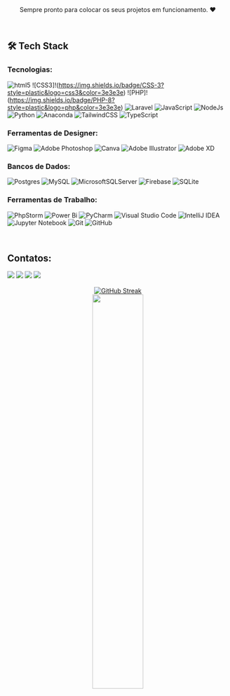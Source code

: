 [//]: # (<img align="center" width=100% src="https://github.com/RicardoMouraa/RicardoMouraa/assets/106688139/a23c252f-6a3d-42d8-96a0-0d6a3839fb96"/>)
&nbsp;&nbsp;&nbsp;

<p align="center">Sempre pronto para colocar os seus projetos em funcionamento. ❤️</p>&nbsp;

## 🛠️ Tech Stack

### Tecnologias:

![html5](https://img.shields.io/badge/HTML-5?style=plastic&logo=html5&color=3e3e3e)
![CSS3]!(https://img.shields.io/badge/CSS-3?style=plastic&logo=css3&color=3e3e3e)
![PHP]!(https://img.shields.io/badge/PHP-8?style=plastic&logo=php&color=3e3e3e)
![Laravel](https://img.shields.io/badge/Laravel-11?style=plastic&logo=LARAVEL&color=3e3e3e)
![JavaScript](https://img.shields.io/badge/JavaScript-11?style=plastic&logo=JavaScript&color=3e3e3e)
![NodeJs](https://img.shields.io/badge/NodeJs-11?style=plastic&logo=Node.js&color=3e3e3e)
![Python](https://img.shields.io/badge/Python-11?style=plastic&logo=Python&color=3e3e3e)
![Anaconda](https://img.shields.io/badge/anaconda-11?style=plastic&logo=Anaconda&color=3e3e3e)
![TailwindCSS](https://img.shields.io/badge/TailwindCSS-11?style=plastic&logo=TailwindCSS&color=3e3e3e)
![TypeScript](https://img.shields.io/badge/TypeScript-11?style=plastic&logo=TypeScript&color=3e3e3e)


### Ferramentas de Designer:

![Figma](https://img.shields.io/badge/figma-%23F24E1E.svg?style=for-the-badge&logo=figma&logoColor=white)
![Adobe Photoshop](https://img.shields.io/badge/adobe%20photoshop-%2331A8FF.svg?style=for-the-badge&logo=adobe%20photoshop&logoColor=white)
![Canva](https://img.shields.io/badge/Canva-%2300C4CC.svg?style=for-the-badge&logo=Canva&logoColor=white)
![Adobe Illustrator](https://img.shields.io/badge/adobe%20illustrator-%23FF9A00.svg?style=for-the-badge&logo=adobe%20illustrator&logoColor=white)
![Adobe XD](https://img.shields.io/badge/Adobe%20XD-470137?style=for-the-badge&logo=Adobe%20XD&logoColor=#FF61F6)


### Bancos de Dados:

![Postgres](https://img.shields.io/badge/postgres-%23316192.svg?style=for-the-badge&logo=postgresql&logoColor=white)
![MySQL](https://img.shields.io/badge/mysql-4479A1.svg?style=for-the-badge&logo=mysql&logoColor=white)
![MicrosoftSQLServer](https://img.shields.io/badge/Microsoft%20SQL%20Server-CC2927?style=for-the-badge&logo=microsoft%20sql%20server&logoColor=white)
![Firebase](https://img.shields.io/badge/firebase-a08021?style=for-the-badge&logo=firebase&logoColor=ffcd34)
![SQLite](https://img.shields.io/badge/sqlite-%2307405e.svg?style=for-the-badge&logo=sqlite&logoColor=white)

### Ferramentas de Trabalho:

![PhpStorm](https://img.shields.io/badge/phpstorm-143?style=for-the-badge&logo=phpstorm&logoColor=black&color=black&labelColor=darkorchid)
![Power Bi](https://img.shields.io/badge/power_bi-F2C811?style=for-the-badge&logo=powerbi&logoColor=black)
![PyCharm](https://img.shields.io/badge/pycharm-143?style=for-the-badge&logo=pycharm&logoColor=black&color=black&labelColor=green)
![Visual Studio Code](https://img.shields.io/badge/Visual%20Studio%20Code-0078d7.svg?style=for-the-badge&logo=visual-studio-code&logoColor=white)
![IntelliJ IDEA](https://img.shields.io/badge/IntelliJIDEA-000000.svg?style=for-the-badge&logo=intellij-idea&logoColor=white)
![Jupyter Notebook](https://img.shields.io/badge/jupyter-%23FA0F00.svg?style=for-the-badge&logo=jupyter&logoColor=white)
![Git](https://img.shields.io/badge/git-%23F05033.svg?style=for-the-badge&logo=git&logoColor=white)
![GitHub](https://img.shields.io/badge/github-%23121011.svg?style=for-the-badge&logo=github&logoColor=white)




&nbsp;
&nbsp;

## Contatos:

<div> 
<a href="https://www.instagram.com/pablofariasoficial" target="_blank"><img src="https://img.shields.io/badge/-Instagram-%23E4405F?style=for-the-badge&logo=instagram&logoColor=white"></a>
<a href="mailto:pabloapfarias@gmail.com"><img src="https://img.shields.io/badge/-Gmail-D14836?style=for-the-badge&logo=gmail&logoColor=white" target="_blank"></a>
<a href="https://www.linkedin.com/in/pablofariasbr/" target="_blank"><img src="https://img.shields.io/badge/-LinkedIn-0A66C2?style=for-the-badge&logo=linkedin&logoColor=white"  target="_blank"></a> 
<a href="https://www.pablofarias.com.br" target="_blank"><img src="https://img.shields.io/badge/-My_Site-0078D6?style=for-the-badge&logo=internet-explorer&logoColor=white"  target="_blank"></a> 
</div>
&nbsp;
&nbsp;
<div align="center" style="margin-bottom:100px">
<a  href="https://git.io/streak-stats"><img src="https://github-readme-streak-stats.herokuapp.com?user=pabloapfarias&theme=dark&locale=pt_BR&date_format=j%20M%5B%20Y%5D&mode=weekly" alt="GitHub Streak" /></a>
<br/>
<img width=48% align="center" src="https://github-readme-stats.vercel.app/api/top-langs/?username=pabloapfarias&show_icons=true&theme=dark&layout=compact" />
</div>
